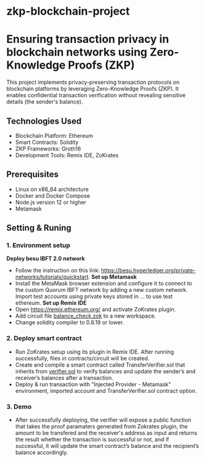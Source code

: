 # zkp-blockchain-project
# Ensuring transaction privacy in blockchain networks using Zero-Knowledge Proofs (ZKP)

This project implements privacy-preserving transaction protocols on blockchain platforms by leveraging Zero-Knowledge Proofs (ZKP). It enables confidential transaction verification without revealing sensitive details (the sender's balance).

## Technologies Used
- Blockchain Platform: Ethereum
- Smart Contracts: Solidity
- ZKP Frameworks: Groth16
- Development Tools: Remix IDE, ZoKrates

## Prerequisites
- Linux on x86_64 architecture
- Docker and Docker Compose
- Node.js version 12 or higher
- Metamask

## Setting & Runing

### 1. Environment setup
**Deploy besu IBFT 2.0 network**
- Follow the instruction on this link: https://besu.hyperledger.org/private-networks/tutorials/quickstart.
**Set up Metamask**
- Install the MetaMask browser extension and configure it to connect to the custom Quorum IBFT network by adding a new custom network. Import test accounts using private keys stored in ... to use test ethereum.
**Set up Remix IDE**
- Open https://remix.ethereum.org/ and activate ZoKrates plugin.
- Add circuit file [balance_check.zok](contracts/circuit/balance_check.zok) to a new workspace.
- Change solidity compiler to 0.8.19 or lower.
### 2. Deploy smart contract
- Run ZoKrates setup using its plugin in Remix IDE. After running successfully, files in contracts/circuit will be created.
- Create and compile a smart contract called TransferVerifier.sol that inherits from [verifier.sol](contracts/circuit/verifier.sol) to verify balances and update the sender’s and receiver’s balances after a transaction.
- Deploy & run transaction with "Injected Provider - Metamask" environment, imported account and TransferVerifier.sol contract option.
### 3. Demo 
- After successfully deploying, the verifier will expose a public function that takes the proof paramaters generated from Zokrates plugin, the amount to be transfered and the receiver's address as input and returns the result whether the transaction is successful or not, and if successful, it will update the smart contract’s balance and the recipient’s balance accordingly.
